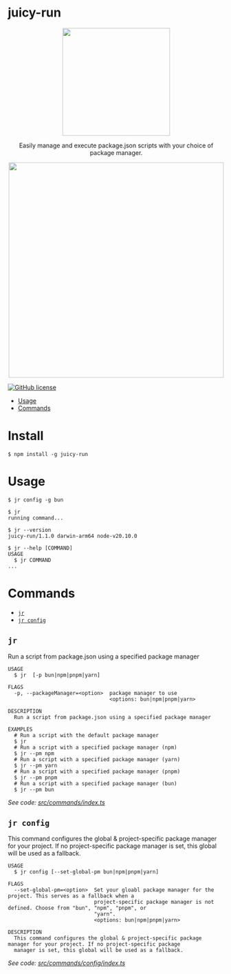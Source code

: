 juicy-run
=================
<div align="center">
  <img src="https://github.com/juicyjusung/juicy-run/assets/46892438/66af1e2d-fb19-4862-99cf-a9c0a1433f8d" width="250">
  <p>Easily manage and execute package.json scripts with your choice of package manager.</p>
</div>

<div align="center">
  <img src="https://github.com/juicyjusung/juicy-run/assets/46892438/ea850a87-39a2-4851-9d8f-d7fb187f6266" width="500">
</div>

[![GitHub license](https://img.shields.io/github/license/oclif/hello-world)](https://github.com/oclif/hello-world/blob/main/LICENSE)

<!-- toc -->
* [Usage](#usage)
* [Commands](#commands)
<!-- tocstop -->
# Install
```sh-session
$ npm install -g juicy-run
```


# Usage
<!-- usage -->
```sh-session
$ jr config -g bun

$ jr
running command...

$ jr --version
juicy-run/1.1.0 darwin-arm64 node-v20.10.0

$ jr --help [COMMAND]
USAGE
  $ jr COMMAND
...
```
<!-- usagestop -->
# Commands
<!-- commands -->
* [`jr`](#jr)
* [`jr config`](#jr-config)

## `jr`

Run a script from package.json using a specified package manager

```
USAGE
  $ jr  [-p bun|npm|pnpm|yarn]

FLAGS
  -p, --packageManager=<option>  package manager to use
                                 <options: bun|npm|pnpm|yarn>

DESCRIPTION
  Run a script from package.json using a specified package manager

EXAMPLES
  # Run a script with the default package manager
  $ jr
  # Run a script with a specified package manager (npm)
  $ jr --pm npm
  # Run a script with a specified package manager (yarn)
  $ jr --pm yarn
  # Run a script with a specified package manager (pnpm)
  $ jr --pm pnpm
  # Run a script with a specified package manager (bun)
  $ jr --pm bun
```

_See code: [src/commands/index.ts](https://github.com/juicyjusung/juicy-run/blob/v1.1.0/src/commands/index.ts)_

## `jr config`

This command configures the global & project-specific package manager for your project. If no project-specific package manager is set, this global will be used as a fallback.

```
USAGE
  $ jr config [--set-global-pm bun|npm|pnpm|yarn]

FLAGS
  --set-global-pm=<option>  Set your gloabl package manager for the project. This serves as a fallback when a
                            project-specific package manager is not defined. Choose from "bun", "npm", "pnpm", or
                            "yarn".
                            <options: bun|npm|pnpm|yarn>

DESCRIPTION
  This command configures the global & project-specific package manager for your project. If no project-specific package
  manager is set, this global will be used as a fallback.
```

_See code: [src/commands/config/index.ts](https://github.com/juicyjusung/juicy-run/blob/v1.1.0/src/commands/config/index.ts)_
<!-- commandsstop -->
